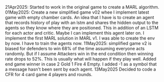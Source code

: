 

21Apr2025: Started to work in the original game to create a MARL algorithm. 
01May2025: Create a new simplified game v02 whee I implement latest game with empty chamber cards. 
An idea that I have is to create an agent that records history of play with an lstm and shares the hidden output to the agents so they know where they are positioned. This in addition of an LSTM for each actor and critic. 
Maybe I can implement this agent later on. I implement the first MARL solution in MARL v1. 
I was able to create the env by now. I have to train the agents now. 
11May2025: simplified game v2 is biased for defenders to win 68% of the time assuming everyone acts randomly. But if I assume Attackers win in the end condition then winning rate drops to 52%. This is usually what will happen if they play well. 
Added end game winner in case 2 Gold 1 Fire 4 Empty. 
I added -1 as a symbol that a message hasn't been sent by each agent. 
13May2025
Decided to code a CFR for 4 card game 4 players and rounds. 
